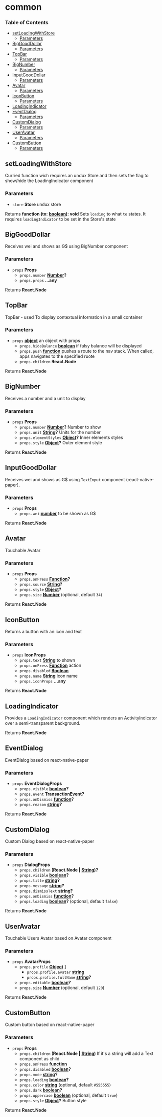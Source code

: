 # common

### Table of Contents

- [setLoadingWithStore](common.md#setloadingwithstore)
  - [Parameters](common.md#parameters)
- [BigGoodDollar](common.md#biggooddollar)
  - [Parameters](common.md#parameters-1)
- [TopBar](common.md#topbar)
  - [Parameters](common.md#parameters-2)
- [BigNumber](common.md#bignumber)
  - [Parameters](common.md#parameters-3)
- [InputGoodDollar](common.md#inputgooddollar)
  - [Parameters](common.md#parameters-4)
- [Avatar](common.md#avatar)
  - [Parameters](common.md#parameters-5)
- [IconButton](common.md#iconbutton)
  - [Parameters](common.md#parameters-6)
- [LoadingIndicator](common.md#loadingindicator)
- [EventDialog](common.md#eventdialog)
  - [Parameters](common.md#parameters-7)
- [CustomDialog](common.md#customdialog)
  - [Parameters](common.md#parameters-8)
- [UserAvatar](common.md#useravatar)
  - [Parameters](common.md#parameters-9)
- [CustomButton](common.md#custombutton)
  - [Parameters](common.md#parameters-10)

## setLoadingWithStore

Curried function wich requires an undux Store and then sets the flag to show/hide the LoadingIndicator component

### Parameters

- `store` **Store** undux store

Returns **function \(to:** [**boolean**](https://developer.mozilla.org/docs/Web/JavaScript/Reference/Global_Objects/Boolean)**\): void** Sets `loading` to what `to` states. It requires `loadingIndicator` to be set in the Store's state

## BigGoodDollar

Receives wei and shows as G\$ using BigNumber component

### Parameters

- `props` **Props**
  - `props.number` [**Number**](https://developer.mozilla.org/docs/Web/JavaScript/Reference/Global_Objects/Number)**?**
  - `props.props` **...any**

Returns **React.Node**

## TopBar

TopBar - used To display contextual information in a small container

### Parameters

- `props` [**object**](https://developer.mozilla.org/docs/Web/JavaScript/Reference/Global_Objects/Object) an object with props
  - `props.hideBalance` [**boolean**](https://developer.mozilla.org/docs/Web/JavaScript/Reference/Global_Objects/Boolean) if falsy balance will be displayed
  - `props.push` [**function**](https://developer.mozilla.org/docs/Web/JavaScript/Reference/Statements/function) pushes a route to the nav stack. When called, apps navigates to the specified ruote
  - `props.children` **React.Node**

Returns **React.Node**

## BigNumber

Receives a number and a unit to display

### Parameters

- `props` **Props**
  - `props.number` [**Number**](https://developer.mozilla.org/docs/Web/JavaScript/Reference/Global_Objects/Number)**?** Number to show
  - `props.unit` [**String**](https://developer.mozilla.org/docs/Web/JavaScript/Reference/Global_Objects/String)**?** Units for the number
  - `props.elementStyles` [**Object**](https://developer.mozilla.org/docs/Web/JavaScript/Reference/Global_Objects/Object)**?** Inner elements styles
  - `props.style` [**Object**](https://developer.mozilla.org/docs/Web/JavaScript/Reference/Global_Objects/Object)**?** Outer element style

Returns **React.Node**

## InputGoodDollar

Receives wei and shows as G\$ using `TextInput` component \(react-native-paper\).

### Parameters

- `props` **Props**
  - `props.wei` [**number**](https://developer.mozilla.org/docs/Web/JavaScript/Reference/Global_Objects/Number) to be shown as G\$

Returns **React.Node**

## Avatar

Touchable Avatar

### Parameters

- `props` **Props**
  - `props.onPress` [**Function**](https://developer.mozilla.org/docs/Web/JavaScript/Reference/Statements/function)**?**
  - `props.source` [**String**](https://developer.mozilla.org/docs/Web/JavaScript/Reference/Global_Objects/String)**?**
  - `props.style` [**Object**](https://developer.mozilla.org/docs/Web/JavaScript/Reference/Global_Objects/Object)**?**
  - `props.size` [**Number**](https://developer.mozilla.org/docs/Web/JavaScript/Reference/Global_Objects/Number) \(optional, default `34`\)

Returns **React.Node**

## IconButton

Returns a button with an icon and text

### Parameters

- `props` **IconProps**
  - `props.text` [**String**](https://developer.mozilla.org/docs/Web/JavaScript/Reference/Global_Objects/String) to shown
  - `props.onPress` [**Function**](https://developer.mozilla.org/docs/Web/JavaScript/Reference/Statements/function) action
  - `props.disabled` [**Boolean**](https://developer.mozilla.org/docs/Web/JavaScript/Reference/Global_Objects/Boolean)
  - `props.name` [**String**](https://developer.mozilla.org/docs/Web/JavaScript/Reference/Global_Objects/String) icon name
  - `props.iconProps` **...any**

Returns **React.Node**

## LoadingIndicator

Provides a `LoadingIndicator` component which renders an ActivityIndicator over a semi-transparent background.

Returns **React.Node**

## EventDialog

EventDialog based on react-native-paper

### Parameters

- `props` **EventDialogProps**
  - `props.visible` [**boolean**](https://developer.mozilla.org/docs/Web/JavaScript/Reference/Global_Objects/Boolean)**?**
  - `props.event` **TransactionEvent?**
  - `props.onDismiss` [**function**](https://developer.mozilla.org/docs/Web/JavaScript/Reference/Statements/function)**?**
  - `props.reason` [**string**](https://developer.mozilla.org/docs/Web/JavaScript/Reference/Global_Objects/String)**?**

Returns **React.Node**

## CustomDialog

Custom Dialog based on react-native-paper

### Parameters

- `props` **DialogProps**
  - `props.children` **\(React.Node \|** [**String**](https://developer.mozilla.org/docs/Web/JavaScript/Reference/Global_Objects/String)**\)?**
  - `props.visible` [**boolean**](https://developer.mozilla.org/docs/Web/JavaScript/Reference/Global_Objects/Boolean)**?**
  - `props.title` [**string**](https://developer.mozilla.org/docs/Web/JavaScript/Reference/Global_Objects/String)**?**
  - `props.message` [**string**](https://developer.mozilla.org/docs/Web/JavaScript/Reference/Global_Objects/String)**?**
  - `props.dismissText` [**string**](https://developer.mozilla.org/docs/Web/JavaScript/Reference/Global_Objects/String)**?**
  - `props.onDismiss` [**function**](https://developer.mozilla.org/docs/Web/JavaScript/Reference/Statements/function)**?**
  - `props.loading` [**boolean**](https://developer.mozilla.org/docs/Web/JavaScript/Reference/Global_Objects/Boolean)**?** \(optional, default `false`\)

Returns **React.Node**

## UserAvatar

Touchable Users Avatar based on Avatar component

### Parameters

- `props` **AvatarProps**
  - `props.profile` [**Object**](https://developer.mozilla.org/docs/Web/JavaScript/Reference/Global_Objects/Object) \]
    - `props.profile.avatar` [**string**](https://developer.mozilla.org/docs/Web/JavaScript/Reference/Global_Objects/String)
    - `props.profile.fullName` [**string**](https://developer.mozilla.org/docs/Web/JavaScript/Reference/Global_Objects/String)**?**
  - `props.editable` [**boolean**](https://developer.mozilla.org/docs/Web/JavaScript/Reference/Global_Objects/Boolean)**?**
  - `props.size` [**Number**](https://developer.mozilla.org/docs/Web/JavaScript/Reference/Global_Objects/Number) \(optional, default `120`\)

Returns **React.Node**

## CustomButton

Custom button based on react-native-paper

### Parameters

- `props` **Props**
  - `props.children` **\(React.Node \|** [**String**](https://developer.mozilla.org/docs/Web/JavaScript/Reference/Global_Objects/String)**\)** If it's a string will add a Text component as child
  - `props.onPress` [**function**](https://developer.mozilla.org/docs/Web/JavaScript/Reference/Statements/function)
  - `props.disabled` [**boolean**](https://developer.mozilla.org/docs/Web/JavaScript/Reference/Global_Objects/Boolean)**?**
  - `props.mode` [**string**](https://developer.mozilla.org/docs/Web/JavaScript/Reference/Global_Objects/String)**?**
  - `props.loading` [**boolean**](https://developer.mozilla.org/docs/Web/JavaScript/Reference/Global_Objects/Boolean)**?**
  - `props.color` [**string**](https://developer.mozilla.org/docs/Web/JavaScript/Reference/Global_Objects/String) \(optional, default `#555555`\)
  - `props.dark` [**boolean**](https://developer.mozilla.org/docs/Web/JavaScript/Reference/Global_Objects/Boolean)**?**
  - `props.uppercase` [**boolean**](https://developer.mozilla.org/docs/Web/JavaScript/Reference/Global_Objects/Boolean) \(optional, default `true`\)
  - `props.style` [**Object**](https://developer.mozilla.org/docs/Web/JavaScript/Reference/Global_Objects/Object)**?** Button style

Returns **React.Node**
